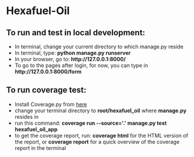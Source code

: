 # Hexafuel-Oil
<h2>To run and test in local development:</h2>
<ul>
  <li>In terminal, change your current directory to which manage.py reside</li>
  <li>In terminal, type: <b>python manage.py runserver</b></li>
  <li>In your browser, go to: <b>http://127.0.0.1:8000/</b></li>
  <li>To go to the pages after login, for now, you can type in <b>http://127.0.0.1:8000/form</b></li>
</ul>

<h2>To run coverage test:</h2>
<ul>
  <li>Install Coverage.py from <a href="https://coverage.readthedocs.io/en/coverage-5.5/">here</a></li>
  <li>change your terminal directory to <b>root/hexafuel_oil</b> where <b>manage.py</b> resides in</li>
  <li>run this command: <b>coverage run --source='.' manage.py test hexafuel_oil_app</b></li>
  <li>to get the coverage report, run: <b>coverage html</b> for the HTML version of the report, or <b>coverage report</b> for a quick overview of the coverage report in the terminal</li>
</ul>
